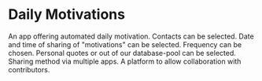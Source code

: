 # Daily Motivations
An app offering automated daily motivation.
Contacts can be selected.
Date and time of sharing of "motivations" can be selected.
Frequency can be chosen.
Personal quotes or out of our database-pool can be selected.
Sharing method via multiple apps.
A platform to allow collaboration with contributors.

